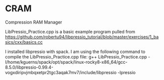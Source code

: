 # CRAM
Compression RAM Manager

LibPressio_Practice.cpp is a basic example program pulled from https://github.com/robertu94/libpressio_tutorial/blob/master/exercises/1_basics/cxx/basics.cc

I installed libpressio with spack. I am using the following command to compile the LibPressio_Practice.cpp file:
g++ LibPressio_Practice.cpp -I/home/kguerns/spack/opt/spack/linux-rocky8-x86_64/gcc-8.5.0/libpressio-0.99.4-vogxdiripvjmbqxetpr2tgc3aqak7mv7/include/libpressio -lpressio
